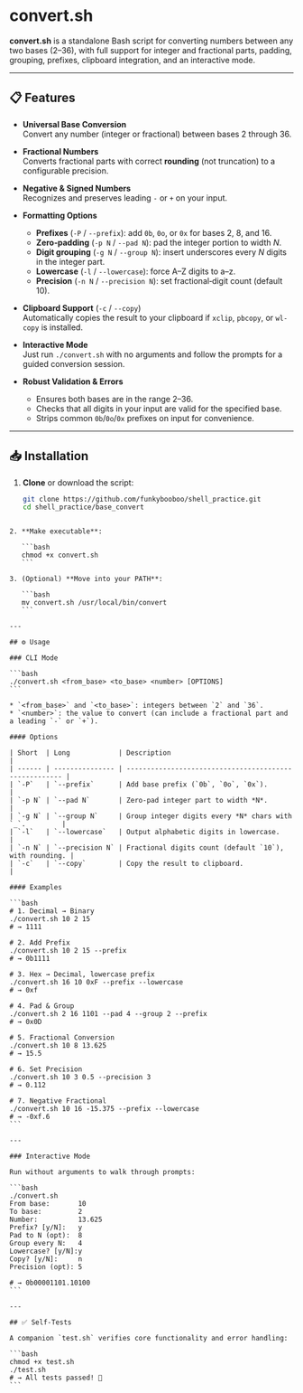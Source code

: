 # convert.sh

**convert.sh** is a standalone Bash script for converting numbers between any two bases (2–36), with full support for integer and fractional parts, padding, grouping, prefixes, clipboard integration, and an interactive mode.

---

## 📋 Features

- **Universal Base Conversion**  
  Convert any number (integer or fractional) between bases 2 through 36.

- **Fractional Numbers**  
  Converts fractional parts with correct **rounding** (not truncation) to a configurable precision.

- **Negative & Signed Numbers**  
  Recognizes and preserves leading `-` or `+` on your input.

- **Formatting Options**  
  - **Prefixes** (`-P` / `--prefix`): add `0b`, `0o`, or `0x` for bases 2, 8, and 16.  
  - **Zero‐padding** (`-p N` / `--pad N`): pad the integer portion to width _N_.  
  - **Digit grouping** (`-g N` / `--group N`): insert underscores every _N_ digits in the integer part.  
  - **Lowercase** (`-l` / `--lowercase`): force A–Z digits to a–z.  
  - **Precision** (`-n N` / `--precision N`): set fractional‐digit count (default 10).

- **Clipboard Support** (`-c` / `--copy`)  
  Automatically copies the result to your clipboard if `xclip`, `pbcopy`, or `wl-copy` is installed.

- **Interactive Mode**  
  Just run `./convert.sh` with no arguments and follow the prompts for a guided conversion session.

- **Robust Validation & Errors**  
  - Ensures both bases are in the range 2–36.  
  - Checks that all digits in your input are valid for the specified base.  
  - Strips common `0b`/`0o`/`0x` prefixes on input for convenience.

---

## 📥 Installation

1. **Clone** or download the script:
   ```bash
   git clone https://github.com/funkybooboo/shell_practice.git
   cd shell_practice/base_convert
````

2. **Make executable**:

   ```bash
   chmod +x convert.sh
   ```

3. (Optional) **Move into your PATH**:

   ```bash
   mv convert.sh /usr/local/bin/convert
   ```

---

## ⚙️ Usage

### CLI Mode

```bash
./convert.sh <from_base> <to_base> <number> [OPTIONS]
```

* `<from_base>` and `<to_base>`: integers between `2` and `36`.
* `<number>`: the value to convert (can include a fractional part and a leading `-` or `+`).

#### Options

| Short  | Long            | Description                                            |
| ------ | --------------- | ------------------------------------------------------ |
| `-P`   | `--prefix`      | Add base prefix (`0b`, `0o`, `0x`).                    |
| `-p N` | `--pad N`       | Zero‐pad integer part to width *N*.                    |
| `-g N` | `--group N`     | Group integer digits every *N* chars with `_`.         |
| `-l`   | `--lowercase`   | Output alphabetic digits in lowercase.                 |
| `-n N` | `--precision N` | Fractional digits count (default `10`), with rounding. |
| `-c`   | `--copy`        | Copy the result to clipboard.                          |

#### Examples

```bash
# 1. Decimal → Binary
./convert.sh 10 2 15
# → 1111

# 2. Add Prefix
./convert.sh 10 2 15 --prefix
# → 0b1111

# 3. Hex → Decimal, lowercase prefix
./convert.sh 16 10 0xF --prefix --lowercase
# → 0xf

# 4. Pad & Group
./convert.sh 2 16 1101 --pad 4 --group 2 --prefix
# → 0x0D

# 5. Fractional Conversion
./convert.sh 10 8 13.625
# → 15.5

# 6. Set Precision
./convert.sh 10 3 0.5 --precision 3
# → 0.112

# 7. Negative Fractional
./convert.sh 10 16 -15.375 --prefix --lowercase
# → -0xf.6
```

---

### Interactive Mode

Run without arguments to walk through prompts:

```bash
./convert.sh
From base:       10
To base:         2
Number:          13.625
Prefix? [y/N]:   y
Pad to N (opt):  8
Group every N:   4
Lowercase? [y/N]:y
Copy? [y/N]:     n
Precision (opt): 5

# → 0b00001101.10100
```

---

## ✅ Self-Tests

A companion `test.sh` verifies core functionality and error handling:

```bash
chmod +x test.sh
./test.sh
# → All tests passed! 🎉
```
